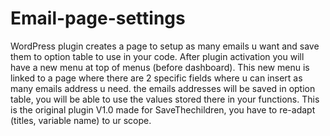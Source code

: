 # Email-page-settings
WordPress plugin creates a page to setup as many emails u want and save them to option table to use in your code.
After plugin activation you will have a new menu at top of menus (before dashboard).
This new menu is linked to a page where there are 2 specific fields where u can insert as many emails address u need.
the emails addresses will be saved in option table, you will be able to use the values stored there in your functions.
This is the original plugin V1.0 made for SaveThechildren, you have to re-adapt (titles, variable name) to ur scope.

